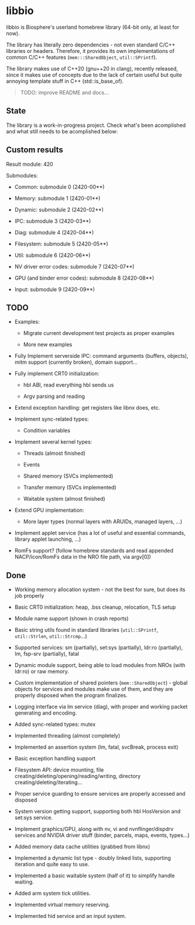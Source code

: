 # libbio

libbio is Biosphere's userland homebrew library (64-bit only, at least for now).

The library has literally zero dependencies - not even standard C/C++ libraries or headers. Therefore, it provides its own implementations of common C/C++ features (`mem:::SharedObject`, `util::SPrintf`).

The library makes use of C++20 (gnu++20 in clang), recently released, since it makes use of concepts due to the lack of certain useful but quite annoying template stuff in C++ (std::is_base_of).

> TODO: improve README and docs...

## State

The library is a work-in-progress project. Check what's been acomplished and what still needs to be acomplished below:

## Custom results

Result module: 420

Submodules:

- Common: submodule 0 (2420-00**)

- Memory: submodule 1 (2420-01**)

- Dynamic: submodule 2 (2420-02**)

- IPC: submodule 3 (2420-03**)

- Diag: submodule 4 (2420-04**)

- Filesystem: submodule 5 (2420-05**)

- Util: submodule 6 (2420-06**)

- NV driver error codes: submodule 7 (2420-07**)

- GPU (and binder error codes): submodule 8 (2420-08**)

- Input: submodule 9 (2420-09**)

## TODO

- Examples:

  - Migrate current development test projects as proper examples

  - More new examples

- Fully Implement serverside IPC: command arguments (buffers, objects), mitm support (currently broken), domain support...

- Fully implement CRT0 initialization:

  - hbl ABI, read everything hbl sends us

  - Argv parsing and reading

- Extend exception handling: get registers like libnx does, etc.

- Implement sync-related types:

  - Condition variables

- Implement several kernel types:

  - Threads (almost finished)

  - Events

  - Shared memory (SVCs implemented)

  - Transfer memory (SVCs implemented)

  - Waitable system (almost finished)

- Extend GPU implementation:

  - More layer types (normal layers with ARUIDs, managed layers, ...)

- Implement applet service (has a lot of useful and essential commands, library applet launching, ...)

- RomFs support? (follow homebrew standards and read appended NACP/icon/RomFs data in the NRO file path, via argv[0])

## Done

- Working memory allocation system - not the best for sure, but does its job properly

- Basic CRT0 initialization: heap, .bss cleanup, relocation, TLS setup

- Module name support (shown in crash reports)

- Basic string utils found in standard libraries (`util::SPrintf`, `util::Strlen`, `util::Strcmp`...)

- Supported services: sm (partially), set:sys (partially), ldr:ro (partially), lm, fsp-srv (partially), fatal

- Dynamic module support, being able to load modules from NROs (with ldr:ro) or raw memory.

- Custom implementation of shared pointers (`mem::SharedObject`) - global objects for services and modules make use of them, and they are properly disposed when the program finalizes.

- Logging interface via lm service (diag), with proper and working packet generating and encoding.

- Added sync-related types: mutex

- Implemented threading (almost completely)

- Implemented an assertion system (lm, fatal, svcBreak, process exit)

- Basic exception handling support

- Filesystem API: device mounting, file creating/deleting/opening/reading/writing, directory creating/deleting/iterating...

- Proper service guarding to ensure services are properly accessed and disposed

- System version getting support, supporting both hbl HosVersion and set:sys service.

- Implement graphics/GPU, along with nv, vi and nvnflinger/dispdrv services and NVIDIA driver stuff (binder, parcels, maps, events, types...)

- Added memory data cache utilities (grabbed from libnx)

- Implemented a dynamic list type - doubly linked lists, supporting iteration and quite easy to use.

- Implemented a basic waitable system (half of it) to simplify handle waiting.

- Added arm system tick utilities.

- Implemented virtual memory reserving.

- Implemented hid service and an input system.